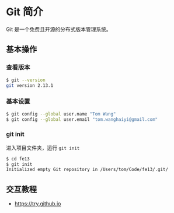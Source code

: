 # Git 简介

Git 是一个免费且开源的分布式版本管理系统。

## 基本操作
### 查看版本
```bash
$ git --version
git version 2.13.1
```

### 基本设置
```bash
$ git config --global user.name "Tom Wang"
$ git config --global user.email "tom.wanghaiyi@gmail.com"
```

### git init
进入项目文件夹，运行 `git init`
```bash
$ cd fe13
$ git init
Initialized empty Git repository in /Users/tom/Code/fe13/.git/
```

## 交互教程
* https://try.github.io


